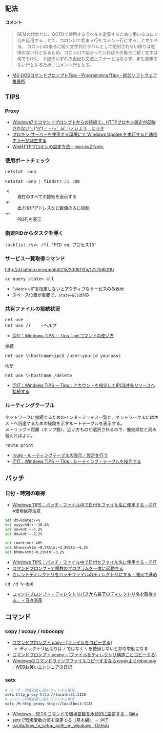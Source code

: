 ## 記法

#### コメント
> REMの代わりに、GOTOで使用するラベルを定義するために用いるコロン(:)を応用することで、コロン(:)で始まる行をコメント行にすることができる。
> コロン(:)の後ろに続く文字列がラベルとして使用されない限りは意味のない行となるため、コロン(:)で始まっていればその後ろに続く文字は何でもOK。　下記のいずれの表記も文法上エラーとはならず、また意味のない行となるため、コメント行となる。
- [MS-DOSコマンドプロンプトTips - Programming/Tips - 総武ソフトウェア推進所](http://smdn.jp/programming/tips/msdos_cmd_tips/)


## TIPS

### Proxy

- [Windows7でコマンドプロンプトからの接続で、HTTPプロキシ設定が反映されない＼(^o^)／ - (=゜ω゜)ノぃょぅ　にっき](http://d.hatena.ne.jp/nyanplus/20120622/1340343289)
- [プロキシ サーバーを使用する環境にて Windows Update を実行すると通信エラーが発生する](https://support.microsoft.com/ja-jp/kb/2894304)
- [WinHTTPプロキシの設定方法 - maruko2 Note.](http://www.maruko2.com/mw/WinHTTP%E3%83%97%E3%83%AD%E3%82%AD%E3%82%B7%E3%81%AE%E8%A8%AD%E5%AE%9A%E6%96%B9%E6%B3%95)

### 使用ポートチェック

<pre>
netstat -ano

netstat -ano | findstr /i :80
</pre>

<dl>
  <dt>-a</dt>
  <dd>現在のすべての接続を表示する</dd>
  <dt>-n</dt>
  <dd>出力をIPアドレスなど数値のみに抑制</dd>
  <dt>-o</dt>
  <dd>PID列を表示</dd>
</dl>

### 指定PIDからタスクを導く

<pre>
tasklist /svc /fi "PID eq プロセスID"
</pre>

### サービス一覧取得コマンド

http://d.hatena.ne.jp/moto0215/20081125/1227595010
<pre>
sc query state= all
</pre>
- "state= all"を指定しないとアクティブなサービスのみ表示
- スペース位置が重要で、`state=all`はNG


### 共有ファイルの接続状況

<pre>
net use
net use /?    ←ヘルプ
</pre>
- [＠IT：Windows TIPS -- Tips：netコマンドの使い方](http://www.atmarkit.co.jp/fwin2k/win2ktips/258netcommand/netcommand.html)

接続
<pre>
net use \\hostname\ipc$ /user:yourid yourpass
</pre>
切断
<pre>
net use \\hostname /delete
</pre>
- [＠IT：Windows TIPS -- Tips：アカウントを指定してIPC$共有リソースへ接続する](http://www.atmarkit.co.jp/fwin2k/win2ktips/394ipcshare/ipcshare.html)

### ルーティングテーブル

ネットワークに接続するためのインターフェイス一覧と、ネットワークまたはホストへ到達するための経路を示すルートテーブルを表示する。<br>
メトリック＝距離（ホップ数）。近い方ものが選択されるので、優先順位と読み替えればよい。
<pre>
route print
</pre>
- [route - ルーティングテーブルの表示／設定を行う](http://www.atmarkit.co.jp/fnetwork/netcom/route/route.html)
- [＠IT：Windows TIPS -- Tips：ルーティング・テーブルを操作する](http://www.atmarkit.co.jp/fwin2k/win2ktips/266routing/routing.html)

## バッチ

### 日付・時刻の取得

- [Windows TIPS：バッチ・ファイル中で日付をファイル名に使用する - ＠IT](http://www.atmarkit.co.jp/ait/articles/0405/01/news002.html)
※環境依存注意
```bash
set dt=%date:/=%
set yyyy=%dt:~-10,4%
set mm=%dt:~-4,2%
set dd=%dt:~-2,2%

set tm=%time: =0%
set hhmmss=%tm:~0,2%%tm:~3,2%%tm:~6,2%
set hhmm=%tm:~0,2%%tm:~3,2%
```
- [Windows TIPS：バッチ・ファイル中で日付をファイル名に使用する - ＠IT](http://www.atmarkit.co.jp/ait/articles/0405/01/news002.html)
- [コマンドプロンプトで複数のプログラムを一度に起動する](http://cmd-pro.com/m_start.html)
- [カレントディレクトリをバッチファイルのディレクトリにする - 強火で進め](http://d.hatena.ne.jp/nakamura001/20090203/1233652705)
<pre>
cd /d %~dp0
</pre>
- [コマンドプロンプト - ディレクトリパスから最下のディレクトリ名を取得する。 - 日々量産](http://d.hatena.ne.jp/ryousanngata/20090913/1252824783)


## コマンド

### copy / xcopy / robocopy
- [コマンドプロンプト copy - [ファイルをコピーする]](http://www.k-tanaka.net/cmd/copy.php)
    - ディレクトリ区切りは `/` ではなく `\` を使用しないと妙な挙動になる
- [コマンドプロンプト xcopy - [ファイルをディレクトリ構造ごとコピーする]](http://www.k-tanaka.net/cmd/xcopy.php)
- [Windowsのコマンドラインでファイルコピーするならxcopyよりrobocopy - WEBお笑いエンジニアの日記](http://d.hatena.ne.jp/turkey_hate/20130712)

### setx
```sh
# ユーザー環境変数に値をセットする場合
setx http_proxy http://localhost:3128
# システム環境変数に値をセットする場合
setx /M http_proxy http://localhost:3128
```

- [Windows - SETX コマンドで環境変数を永続的に設定する - Qiita](http://qiita.com/rohinomiya/items/cf5236678b3459da9017)
- [setxで環境変数の値を設定する（基本編） － ＠IT](http://www.atmarkit.co.jp/fwin2k/win2ktips/1003setx/setx.html)
- [uzulla/how_to_setup_path_on_windows · GitHub](https://github.com/uzulla/how_to_setup_path_on_windows)
